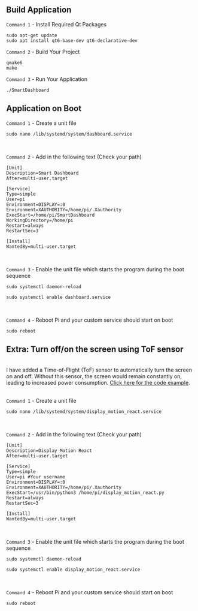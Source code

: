 <h2> Build Application </h2>

`Command 1` - Install Required Qt Packages
```
sudo apt-get update
sudo apt install qt6-base-dev qt6-declarative-dev
```

`Command 2` - Build Your Project
```
qmake6
make
```

`Command 3` -  Run Your Application
```
./SmartDashboard
```

<h2> Application on Boot </h2>

`Command 1` - Create a unit file
```
sudo nano /lib/systemd/system/dashboard.service
```

</br>

`Command 2` - Add in the following text (Check your path)
```
[Unit]
Description=Smart Dashboard
After=multi-user.target

[Service]
Type=simple
User=pi
Environment=DISPLAY=:0
Environment=XAUTHORITY=/home/pi/.Xauthority
ExecStart=/home/pi/SmartDashboard
WorkingDirectory=/home/pi
Restart=always
RestartSec=3

[Install]
WantedBy=multi-user.target
```
</br>

`Command 3` - Enable the unit file which starts the program during the boot sequence
```
sudo systemctl daemon-reload
```
```
sudo systemctl enable dashboard.service
```

</br>

`Command 4` - Reboot Pi and your custom service should start on boot
```
sudo reboot
```

<h2> Extra: Turn off/on the screen using ToF sensor </h2>
<br>
I have added a Time-of-Flight (ToF) sensor to automatically turn the screen on and off. Without this sensor, the screen would remain constantly on, leading to increased power consumption. <a href="https://github.com/NielsU97/HomeDisplay/blob/main/display_motion_react.py" target="_blank">Click here for the code example</a>.
<br>
</br>

`Command 1` - Create a unit file
```
sudo nano /lib/systemd/system/display_motion_react.service
```

</br>

`Command 2` - Add in the following text (Check your path)
```
[Unit]
Description=Display Motion React
After=multi-user.target

[Service]
Type=simple
User=pi #Your username
Environment=DISPLAY=:0
Environment=XAUTHORITY=/home/pi/.Xauthority
ExecStart=/usr/bin/python3 /home/pi/display_motion_react.py
Restart=always
RestartSec=3

[Install]
WantedBy=multi-user.target
```

</br>

`Command 3` - Enable the unit file which starts the program during the boot sequence
```
sudo systemctl daemon-reload
```
```
sudo systemctl enable display_motion_react.service
```

</br>

`Command 4` - Reboot Pi and your custom service should start on boot
```
sudo reboot
```